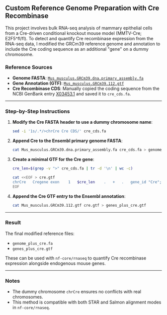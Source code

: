 ## Custom Reference Genome Preparation with Cre Recombinase

This project involves bulk RNA-seq analysis of mammary epithelial cells from a Cre-driven conditional knockout mouse model (MMTV-Cre; E2F5^fl/fl). To detect and quantify Cre recombinase expression from the RNA-seq data, I modified the GRCm39 reference genome and annotation to include the Cre coding sequence as an additional "gene" on a dummy chromosome.

### Reference Sources

* **Genome FASTA**: [`Mus_musculus.GRCm39.dna.primary_assembly.fa`](https://ftp.ensembl.org/pub/release-112/fasta/mus_musculus/dna/)
* **Gene Annotation (GTF)**: [`Mus_musculus.GRCm39.112.gtf`](https://ftp.ensembl.org/pub/release-112/gtf/mus_musculus/)
* **Cre Recombinase CDS**: Manually copied the coding sequence from the NCBI GenBank entry [X03453.1](https://www.ncbi.nlm.nih.gov/nuccore/X03453.1?report=fasta&format=text) and saved it to `cre_cds.fa`.

---

### Step-by-Step Instructions

1. **Modify the Cre FASTA header to use a dummy chromosome name**:

   ```bash
   sed -i '1s/.*/>chrCre Cre CDS/' cre_cds.fa
   ```

2. **Append Cre to the Ensembl primary genome FASTA**:

   ```bash
   cat Mus_musculus.GRCm39.dna.primary_assembly.fa cre_cds.fa > genome_plus_cre.fa
   ```

3. **Create a minimal GTF for the Cre gene**:

   ```bash
   cre_len=$(grep -v ">" cre_cds.fa | tr -d '\n' | wc -c)

   cat <<EOF > cre.gtf
   chrCre	Cregene	exon	1	$cre_len	.	+	.	gene_id "Cre"; transcript_id "Cre";
   EOF
   ```

4. **Append the Cre GTF entry to the Ensembl annotation**:

   ```bash
   cat Mus_musculus.GRCm39.112.gtf cre.gtf > genes_plus_cre.gtf
   ```

---

### Result

The final modified reference files:

* `genome_plus_cre.fa`
* `genes_plus_cre.gtf`

These can be used with `nf-core/rnaseq` to quantify Cre recombinase expression alongside endogenous mouse genes.

---

### Notes

* The dummy chromosome `chrCre` ensures no conflicts with real chromosomes.
* This method is compatible with both STAR and Salmon alignment modes in `nf-core/rnaseq`.
